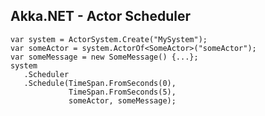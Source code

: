 ## Akka.NET - Actor Scheduler

    var system = ActorSystem.Create("MySystem");
    var someActor = system.ActorOf<SomeActor>("someActor");
    var someMessage = new SomeMessage() {...};
    system
       .Scheduler
       .Schedule(TimeSpan.FromSeconds(0),
                 TimeSpan.FromSeconds(5),
                 someActor, someMessage);
